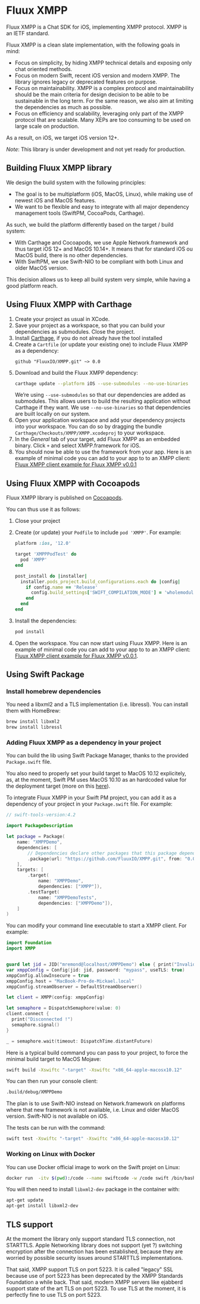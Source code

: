 # Fluux XMPP

Fluux XMPP is a Chat SDK for iOS, implementing XMPP protocol. XMPP is an IETF standard.

Fluux XMPP is a clean slate implementation, with the following goals in mind:

- Focus on simplicity, by hiding XMPP technical details and exposing only chat oriented methods.
- Focus on modern Swift, recent iOS version and modern XMPP. The library ignores legacy or deprecated features on purpose.
- Focus on maintainability. XMPP is a complex protocol and maintainability should be the main criteria for design decision to be able to be sustainable in the long term. For the same reason, we also aim at limiting the dependencies as much as possible.
- Focus on efficiency and scalability, leveraging only part of the XMPP protocol that are scalable. Many XEPs are too consuming to be used on large scale on production.

As a result, on iOS, we target iOS version 12+.

*Note*: This library is under development and not yet ready for production.

## Building Fluux XMPP library

We design the build system with the following principles:

- The goal is to be multiplatform (iOS, MacOS, Linux), while making use of newest iOS and MacOS features.
- We want to be flexible and easy to integrate with all major dependency management tools (SwiftPM, CocoaPods, Carthage).

As such, we build the platform differently based on the target / build system:

- With Carthage and Cocoapods, we use Apple Network.framework and thus target iOS 12+ and MacOS 10.14+.
  It means that for standard iOS ou MacOS build, there is no other dependencies.
- With SwiftPM, we use Swift-NIO to be compliant with both Linux and older MacOS version.

This decision allows us to keep all build system very simple, while having a good platform reach.

## Using Fluux XMPP with Carthage

1. Create your project as usual in XCode.
2. Save your project as a workspace, so that you can build your dependencies as submodules. Close the project.
3. Install [Carthage](https://github.com/Carthage/Carthage), if you do not already have the tool installed
4. Create a `Cartfile` (or update your existing one) to include Fluux XMPP as a dependency:
   ```
   github "FluuxIO/XMPP.git" ~> 0.0
   ```
5. Download and build the Fluux XMPP dependency:
   ```bash
   carthage update --platform iOS --use-submodules --no-use-binaries
   ```
	 We’re using `--use-submodules` so that our dependencies are added as submodules. This allows users to build the resulting application without Carthage if they want. We use `--no-use-binaries` so that dependencies are built locally on our system.
6. Open your application workspace and add your dependency projects into your workspace. You can do so by dragging the bundle `Carthage/Checkouts/XMPP/XMPP.xcodeproj` to your workspace.
7. In the *General* tab of your target, add Fluux XMPP as an embedded binary. Click `+` and select XMPP.framework for iOS.
8. You should now be able to use the framework from your app. Here is an example of minimal code you can add to your app to to an XMPP client: [Fluux XMPP client example for Fluux XMPP v0.0.1](https://gist.github.com/mremond/319dd29f2c308cf807f199b812260f98)

## Using Fluux XMPP with Cocoapods

Fluux XMPP library is published on [Cocoapods](https://cocoapods.org/pods/XMPP).

You can thus use it as follows:

1. Close your project
2. Create (or update) your `Podfile` to include `pod 'XMPP'`. For example:

   ```ruby
   platform :ios, '12.0'
   
   target 'XMPPPodTest' do
     pod 'XMPP'
   end
   
   post_install do |installer| 
     installer.pods_project.build_configurations.each do |config|
       if config.name == 'Release'
         config.build_settings['SWIFT_COMPILATION_MODE'] = 'wholemodule'
       end    
     end
   end
   ```
3. Install the dependencies:
   ```bash
   pod install
   ```
4. Open the workspace. You can now start using Fluux XMPP. Here is an example of minimal code you can add to your app to to an XMPP client:
[Fluux XMPP client example for Fluux XMPP v0.0.1](https://gist.github.com/mremond/319dd29f2c308cf807f199b812260f98).

## Using Swift Package

### Install homebrew dependencies

You need a libxml2 and a TLS implementation (i.e. libressl). You can install them with HomeBrew:

```bash
brew install libxml2
brew install libressl
```

### Adding Fluux XMPP as a dependency in your project 

You can build the lib using Swift Package Manager, thanks to the provided `Package.swift` file.

You also need to properly set your build target to MacOS 10.12 explicitely, as, at the moment, Swift PM uses MacOS 10.10 as an 
hardcoded value for the deployment target (more on this [here](https://oleb.net/blog/2017/04/swift-3-1-package-manager-deployment-target/)).

To integrate Fluux XMPP in your Swift PM project, you can add it as a dependency of your project in your
`Package.swift` file. For example:

```swift
// swift-tools-version:4.2

import PackageDescription

let package = Package(
    name: "XMPPDemo",
    dependencies: [
        // Dependencies declare other packages that this package depends on.
        .package(url: "https://github.com/FluuxIO/XMPP.git", from: "0.0.2"),
    ],
    targets: [
        .target(
            name: "XMPPDemo",
            dependencies: ["XMPP"]),
        .testTarget(
            name: "XMPPDemoTests",
            dependencies: ["XMPPDemo"]),
    ]
)
```

You can modify your command line executable to start a XMPP client. For example:

```swift
import Foundation
import XMPP


guard let jid = JID("mremond@localhost/XMPPDemo") else { print("Invalid JID"); exit(1) }
var xmppConfig = Config(jid: jid, password: "mypass", useTLS: true)
xmppConfig.allowInsecure = true
xmppConfig.host = "MacBook-Pro-de-Mickael.local"
xmppConfig.streamObserver = DefaultStreamObserver()

let client = XMPP(config: xmppConfig)

let semaphore = DispatchSemaphore(value: 0)
client.connect {
  print("Disconnected !")
  semaphore.signal() 
}

_ = semaphore.wait(timeout: DispatchTime.distantFuture)
```

Here is a typical build command you can pass to your project, to force the minimal build target to MacOS Mojave:

```bash
swift build -Xswiftc "-target" -Xswiftc "x86_64-apple-macosx10.12"
```

You can then run your console client:

```bash
.build/debug/XMPPDemo
```

The plan is to use Swift-NIO instead on Network.framework on platforms where that new framework is not available, i.e. Linux
and older MacOS version. Swift-NIO is not available on iOS.

The tests can be run with the command:

```bash
swift test -Xswiftc "-target" -Xswiftc "x86_64-apple-macosx10.12"
```

### Working on Linux with Docker

You can use Docker official image to work on the Swift projet on Linux:

```bash
docker run  -itv $(pwd):/code --name swiftcode -w /code swift /bin/bash
```

You will then need to install `libxml2-dev` package in the container with:

```bash
apt-get update
apt-get install libxml2-dev
```

## TLS support

At the moment the library only support standard TLS connection, not STARTTLS.
Apple Networking library does not support (yet ?) switching encryption after the connection
has been established, because they are worried by possible security issues around STARTTLS
implementations.

That said, XMPP support TLS on port 5223. It is called "legacy" SSL because use of port 5223
has been deprecated by the XMPP Standards Foundation a while back. That said, modern XMPP servers
like ejabberd support state of the art TLS on port 5223.
To use TLS at the moment, it is perfectly fine to use TLS on port 5223.


